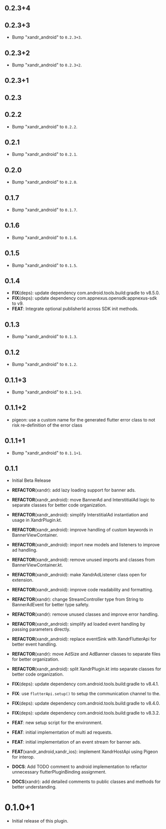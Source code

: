## 0.2.3+4

## 0.2.3+3

 - Bump "xandr_android" to `0.2.3+3`.

## 0.2.3+2

 - Bump "xandr_android" to `0.2.3+2`.

## 0.2.3+1

## 0.2.3

## 0.2.2

 - Bump "xandr_android" to `0.2.2`.

## 0.2.1

 - Bump "xandr_android" to `0.2.1`.

## 0.2.0

 - Bump "xandr_android" to `0.2.0`.

## 0.1.7

 - Bump "xandr_android" to `0.1.7`.

## 0.1.6

 - Bump "xandr_android" to `0.1.6`.

## 0.1.5

 - Bump "xandr_android" to `0.1.5`.

## 0.1.4

 - **FIX**(deps): update dependency com.android.tools.build:gradle to v8.5.0.
 - **FIX**(deps): update dependency com.appnexus.opensdk:appnexus-sdk to v9.
 - **FEAT**: Integrate optional publisherId across SDK init methods.

## 0.1.3

 - Bump "xandr_android" to `0.1.3`.

## 0.1.2

 - Bump "xandr_android" to `0.1.2`.

## 0.1.1+3

 - Bump "xandr_android" to `0.1.1+3`.

## 0.1.1+2

 - pigeon: use a custom name for the generated flutter error class to not risk re-definition of the error class

## 0.1.1+1

 - Bump "xandr_android" to `0.1.1+1`.

## 0.1.1

 - Initial Beta Release

 - **REFACTOR**(xandr): add lazy loading support for banner ads.
 - **REFACTOR**(xandr_android): move BannerAd and InterstitialAd logic to separate classes for better code organization.
 - **REFACTOR**(xandr_android): simplify InterstitialAd instantiation and usage in XandrPlugin.kt.
 - **REFACTOR**(xandr_android): improve handling of custom keywords in BannerViewContainer.
 - **REFACTOR**(xandr_android): import new models and listeners to improve ad handling.
 - **REFACTOR**(xandr_android): remove unused imports and classes from BannerViewContainer.kt.
 - **REFACTOR**(xandr_android): make XandrAdListener class open for extension.
 - **REFACTOR**(xandr_android): improve code readability and formatting.
 - **REFACTOR**(xandr): change StreamController type from String to BannerAdEvent for better type safety.
 - **REFACTOR**(xandr): remove unused classes and improve error handling.
 - **REFACTOR**(xandr_android): simplify ad loaded event handling by passing parameters directly.
 - **REFACTOR**(xandr_android): replace eventSink with XandrFlutterApi for better event handling.
 - **REFACTOR**(xandr): move AdSize and AdBanner classes to separate files for better organization.
 - **REFACTOR**(xandr_android): split XandrPlugin.kt into separate classes for better code organization.
 - **FIX**(deps): update dependency com.android.tools.build:gradle to v8.4.1.
 - **FIX**: use `flutterApi.setup()` to setup the communication channel to the.
 - **FIX**(deps): update dependency com.android.tools.build:gradle to v8.4.0.
 - **FIX**(deps): update dependency com.android.tools.build:gradle to v8.3.2.
 - **FEAT**: new setup script for the environment.
 - **FEAT**: initial implementation of multi ad requests.
 - **FEAT**: initial implementation of an event stream for banner ads.
 - **FEAT**(xandr_android,xandr_ios): implement XandrHostApi using Pigeon for interop.
 - **DOCS**: Add TODO comment to android implementation to refactor unnecessary flutterPluginBinding assignment.
 - **DOCS**(xandr): add detailed comments to public classes and methods for better understanding.

# 0.1.0+1

- Initial release of this plugin.
